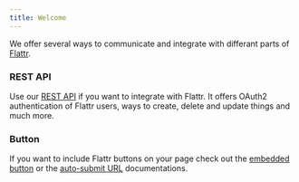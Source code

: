 ```yaml
---
title: Welcome
---
```


We offer several ways to communicate and integrate with differant parts
of [Flattr](http://flattr.com).

### REST API

Use our [REST API](/api) if you want to integrate with Flattr. It offers OAuth2
authentication of Flattr users, ways to create, delete and update things
and much more.

### Button

If you want to include Flattr buttons on your page check out the
[embedded button](/button) or the [auto-submit URL](/auto-submit) documentations.
